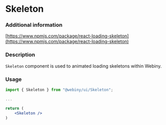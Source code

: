 # Skeleton

### Additional information

[https://www.npmjs.com/package/react-loading-skeleton](https://www.npmjs.com/package/react-loading-skeleton)

### Description

`Skeleton` component is used to animated loading skeletons within Webiny.

### Usage

```jsx
import { Skeleton } from "@webiny/ui/Skeleton";

...

return (
    <Skeleton />
)
```
